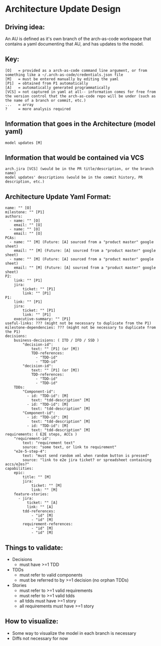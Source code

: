 # Architecture Update Design

## Driving idea:
An AU is defined as it's own branch of the arch-as-code workspace that contains a yaml documenting that AU, and has updates to the model.

## Key:
```
[O]   = provided as a arch-as-code command line argument, or from something like a ~/.arch-as-code/credentials.json file
[M]   = must be entered manually by editing the yaml
[P1]  = obtained from P1 automatically
[A]   = automatically generated programmatically
[VCS] = not captured in yaml at all-- information comes for free from the version control that the arch-as-code repo will be under (such as the name of a branch or commit, etc.)
...   = array
?     = more analysis required
```

## Information that goes in the Architecture (model yaml)
```
model updates [M]
```

## Information that would be contained via VCS
```
arch.jira [VCS] (would be in the PR title/description, or the branch name)
model updates' descriptions (would be in the commit history, PR description, etc.)
```

## Architecture Update Yaml Format:
```
name: "" [O]
milestone: "" [P1]
authors:
  - name: "" [O]
    email: "" [O]
  - name: "" [O]
    email: "" [O]
PCAs:
  - name: "" [M] (Future: [A] sourced from a "product master" google sheet)
    email: "" [M] (Future: [A] sourced from a "product master" google sheet)
  - name: "" [M] (Future: [A] sourced from a "product master" google sheet)
    email: "" [M] (Future: [A] sourced from a "product master" google sheet)
P2:
    link: "" [P1]
    jira:
        ticket: "" [P1]
        link: "" [P1]
P1:
    link: "" [P1]
    jira:
        ticket: "" [P1]
        link: "" [P1]
    executive-summary: "" [P1]
useful-links: ??? (might not be necessary to duplicate from the P1)
milestone-dependencies: ??? (might not be necessary to duplicate from the P1)
decisions:
    business-decisions: ( ITD / IFD / SSD )
        "decision-id":
            text: "" [P1] (or [M])
            TDD-references:
              - "TDD-id"
              - "TDD-id"
        "decision-id":
            text: "" [P1] (or [M])
            TDD-references:
              - "TDD-id"
              - "TDD-id"
    TDDs:
        "Component-id":
          - id: "TDD-id": [M]
            text: "tdd-description" [M]
          - id: "TDD-id": [M]
            text: "tdd-description" [M]
        "Component-id":
          - id: "TDD-id": [M]
            text: "tdd-description" [M]
          - id: "TDD-id": [M]
            text: "tdd-description" [M]
requirements: ( E2E steps, ACCs )
    "requirement-id": 
        text: "requirement text"
        source: "some text, or link to requirement"
    "e2e-5-step-4": 
        text: "must send random xml when random button is pressed"
        source: "link to e2e jira ticket? or spreadsheet containing accs/e2es?"
capabilities:
    epic:
        title: "" [M]
        jira:
            ticket: "" [M]
            link: "" [M]
    feature-stories:
      - jira:
          ticket: "" [A]
          link: "" [A]
        tdd-references:
            - "id" [M]
            - "id" [M]
        requirement-references:
            - "id" [M]
            - "id" [M]
```

## Things to validate:
 - Decisions  
    - must have >=1 TDD  
 - TDDs  
    - must refer to valid components  
    - must be referred to by >=1 decision (no orphan TDDs)  
 - Stories  
    - must refer to >=1 valid requirements  
    - must refer to >=1 valid tdds  
    - all tdds must have >=1 story   
    - all requirements must have >=1 story   

## How to visualize:
 - Some way to visualize the model in each branch is necessary
 - Diffs not necessary for now
